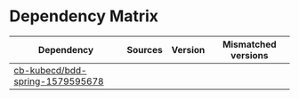 # Dependency Matrix

Dependency | Sources | Version | Mismatched versions
---------- | ------- | ------- | -------------------
[cb-kubecd/bdd-spring-1579595678](https://github.com/cb-kubecd/bdd-spring-1579595678.git) |  | []() | 
